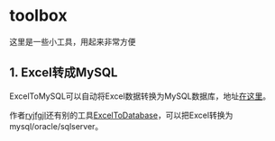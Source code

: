 # toolbox
这里是一些小工具，用起来非常方便

## 1. Excel转成MySQL
ExcelToMySQL可以自动将Excel数据转换为MySQL数据库，地址[在这里](https://sourceforge.net/projects/exceltomysqldb/)。

作者[ryjfgjl](https://github.com/ryjfgjl)还有别的工具[ExcelToDatabase](https://sourceforge.net/p/exceltodatabase/)，可以把Excel转换为mysql/oracle/sqlserver。
